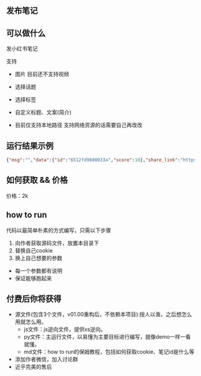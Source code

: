 ## 发布笔记

## 可以做什么
发小红书笔记

支持 
- 图片 目前还不支持视频
- 选择话题
- 选择标签
- 自定义标题、文案(简介)

- 目前仅支持本地路径 支持网络资源的话需要自己再改改

 
## 运行结果示例
```json
{"msg":"","data":{"id":"6512fd9600033a","score":10},"share_link":"https://www.xiaohongshu.com/discovery/item/6512f001f03c33a","business_bind_results":[],"result":0,"success":true}

```

## 如何获取 && 价格

价格：2k



## how to run
代码以最简单朴素的方式编写，只需以下步骤
1. 向作者获取源码文件，放置本目录下
2. 替换自己cookie
3. 换上自己想要的参数

- 每一个参数都有说明
- 保证能够跑起来


## 付费后你将获得
  - 源文件(包含3个文件，v01.00重构后，不依赖本项目):授人以渔，之后想怎么用就怎么用。
    - js文件：js逆向文件，提供xs逆向。
    - py文件：主运行文件，以易懂为主要目标进行编写，就像demo一样一看就懂。
    - md文件：how to run的保姆教程，包括如何获取cookie、笔记id是什么等
  - 添加作者微信，加入讨论群
  - 近乎完美的售后